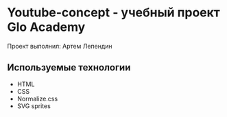# Youtube-concept - учебный проект Glo Academy
Проект выполнил: Артем Лепендин

## Используемые технологии
- HTML
- CSS
- Normalize.css
- SVG sprites
